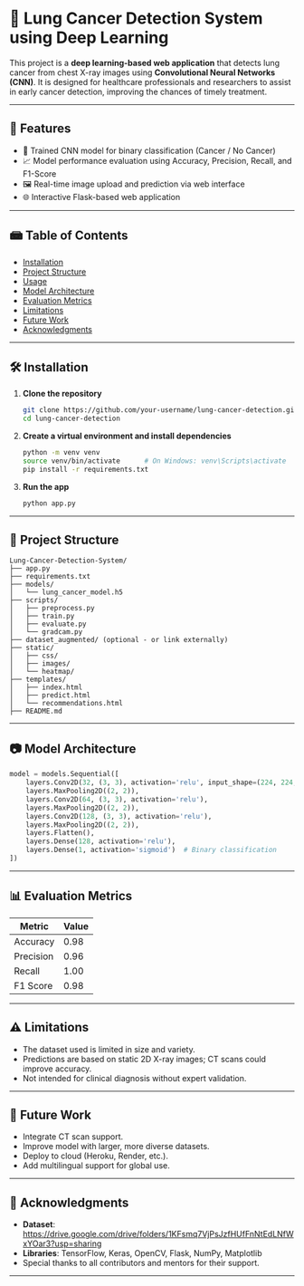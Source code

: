 # 🯡 Lung Cancer Detection System using Deep Learning

This project is a **deep learning-based web application** that detects lung cancer from chest X-ray images using **Convolutional Neural Networks (CNN)**. It is designed for healthcare professionals and researchers to assist in early cancer detection, improving the chances of timely treatment.


---

## 🚀 Features

- 🧠 Trained CNN model for binary classification (Cancer / No Cancer)
- 📈 Model performance evaluation using Accuracy, Precision, Recall, and F1-Score
- 🖼️ Real-time image upload and prediction via web interface
- 🌐 Interactive Flask-based web application

---

## 📾 Table of Contents

- [Installation](#installation)
- [Project Structure](#project-structure)
- [Usage](#usage)
- [Model Architecture](#model-architecture)
- [Evaluation Metrics](#evaluation-metrics)
- [Limitations](#limitations)
- [Future Work](#future-work)
- [Acknowledgments](#acknowledgments)

---

## 🛠️ Installation

1. **Clone the repository**

   ```bash
   git clone https://github.com/your-username/lung-cancer-detection.git
   cd lung-cancer-detection
   ```

2. **Create a virtual environment and install dependencies**

   ```bash
   python -m venv venv
   source venv/bin/activate      # On Windows: venv\Scripts\activate
   pip install -r requirements.txt
   ```

3. **Run the app**

   ```bash
   python app.py
   ```

---

## 📁 Project Structure

```
Lung-Cancer-Detection-System/
├── app.py
├── requirements.txt
├── models/
│   └── lung_cancer_model.h5
├── scripts/
│   ├── preprocess.py
│   ├── train.py
│   ├── evaluate.py
│   └── gradcam.py
├── dataset_augmented/ (optional - or link externally)
├── static/
│   ├── css/
│   ├── images/
│   └── heatmap/
├── templates/
│   ├── index.html
│   ├── predict.html
│   └── recommendations.html
├── README.md

```

---

## 📷 Model Architecture

```python
model = models.Sequential([
    layers.Conv2D(32, (3, 3), activation='relu', input_shape=(224, 224, 3)),
    layers.MaxPooling2D((2, 2)),
    layers.Conv2D(64, (3, 3), activation='relu'),
    layers.MaxPooling2D((2, 2)),
    layers.Conv2D(128, (3, 3), activation='relu'),
    layers.MaxPooling2D((2, 2)),
    layers.Flatten(),
    layers.Dense(128, activation='relu'),
    layers.Dense(1, activation='sigmoid')  # Binary classification
])
```

---

## 📊 Evaluation Metrics

| Metric    | Value |
| --------- | ----- |
| Accuracy  | 0.98  |
| Precision | 0.96  |
| Recall    | 1.00  |
| F1 Score  | 0.98  |

---

## ⚠️ Limitations

- The dataset used is limited in size and variety.
- Predictions are based on static 2D X-ray images; CT scans could improve accuracy.
- Not intended for clinical diagnosis without expert validation.

---

## 🔮 Future Work

- Integrate CT scan support.
- Improve model with larger, more diverse datasets.
- Deploy to cloud (Heroku, Render, etc.).
- Add multilingual support for global use.

---

## 🙏 Acknowledgments

- **Dataset**: https://drive.google.com/drive/folders/1KFsmq7VjPsJzfHUfFnNtEdLNfWxYOar3?usp=sharing
- **Libraries**: TensorFlow, Keras, OpenCV, Flask, NumPy, Matplotlib
- Special thanks to all contributors and mentors for their support.

---


